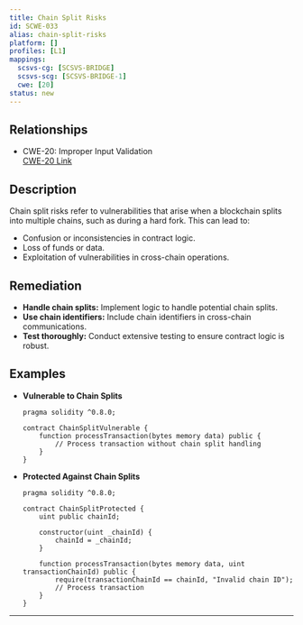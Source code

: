 ```yaml
---
title: Chain Split Risks
id: SCWE-033
alias: chain-split-risks
platform: []
profiles: [L1]
mappings:
  scsvs-cg: [SCSVS-BRIDGE]
  scsvs-scg: [SCSVS-BRIDGE-1]
  cwe: [20]
status: new
---
```


## Relationships
- CWE-20: Improper Input Validation  
  [CWE-20 Link](https://cwe.mitre.org/data/definitions/20.html)

## Description  
Chain split risks refer to vulnerabilities that arise when a blockchain splits into multiple chains, such as during a hard fork. This can lead to:
- Confusion or inconsistencies in contract logic.
- Loss of funds or data.
- Exploitation of vulnerabilities in cross-chain operations.

## Remediation
- **Handle chain splits:** Implement logic to handle potential chain splits.
- **Use chain identifiers:** Include chain identifiers in cross-chain communications.
- **Test thoroughly:** Conduct extensive testing to ensure contract logic is robust.

## Examples
- **Vulnerable to Chain Splits**
    ```solidity
    pragma solidity ^0.8.0;

    contract ChainSplitVulnerable {
        function processTransaction(bytes memory data) public {
            // Process transaction without chain split handling
        }
    }
    ```

- **Protected Against Chain Splits**
    ```solidity
    pragma solidity ^0.8.0;

    contract ChainSplitProtected {
        uint public chainId;

        constructor(uint _chainId) {
            chainId = _chainId;
        }

        function processTransaction(bytes memory data, uint transactionChainId) public {
            require(transactionChainId == chainId, "Invalid chain ID");
            // Process transaction
        }
    }
    ```

---
